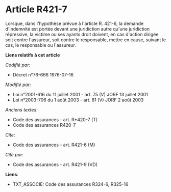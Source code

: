 # Article R421-7

Lorsque, dans l'hypothèse prévue à l'article R. 421-6, la demande d'indemnité est portée devant une juridiction autre qu'une
juridiction répressive, la victime ou ses ayants droit doivent, en cas d'action dirigée soit contre l'assureur, soit contre
le responsable, mettre en cause, suivant le cas, le responsable ou l'assureur.

**Liens relatifs à cet article**

_Codifié par_:

  - Décret n°76-666 1976-07-16

_Modifié par_:

  - Loi n°2001-616 du 11 juillet 2001 - art. 75 (V) JORF 13 juillet 2001
  - Loi n°2003-706 du 1 août 2003 - art. 81 (V) JORF 2 août 2003

_Anciens textes_:

  - Code des assurances - art. R*420-7 (T)
  - Code des assurances R420-7

_Cite_:

  - Code des assurances - art. R421-6 (M)

_Cité par_:

  - Code des assurances - art. R421-9 (VD)

**Liens**:

  - TXT_ASSOCIE: Code des assurances R324-6, R325-16

